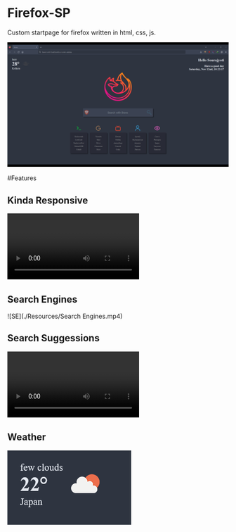 # Firefox-SP
Custom startpage for firefox written in html, css, js.

![Preview](./Resources/Homepage.png)

#Features
## Kinda Responsive
![Responsive](./Resources/Responsive.mp4)

## Search Engines
![SE](./Resources/Search Engines.mp4)

## Search Suggessions
![Suggestions](./Resources/Suggessions.mp4)

## Weather
![Weather](./Resources/Weather.png)

